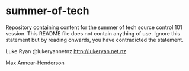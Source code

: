 summer-of-tech
==============

Repository containing content for the summer of tech source control 101 session.
This README file does not contain anything of use. Ignore this statement but by reading onwards, you have
contradicted the statement.

Luke Ryan @lukeryannetnz http://lukeryan.net.nz

Max Annear-Henderson
